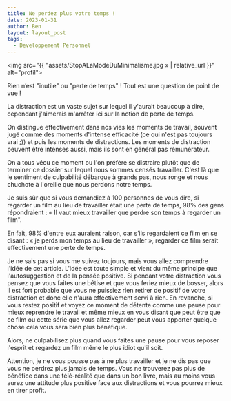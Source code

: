 ```yaml
---
title: Ne perdez plus votre temps !
date: 2023-01-31
author: Ben
layout: layout_post
tags:
  - Developpement Personnel
---
```


<img src="{{ "assets/StopALaModeDuMinimalisme.jpg » | relative_url }}" alt="profil">

Rien n’est "inutile" ou "perte de temps" ! Tout est une question de point de vue !

La distraction est un vaste sujet sur lequel il y'aurait beaucoup à dire, cependant j'aimerais m'arrêter ici sur la notion de perte de temps.

On distingue effectivement dans nos vies les moments de travail, souvent jugé comme des moments d'intense efficacité (ce qui n'est pas toujours vrai ;)) et puis les moments de distractions. Les moments de distraction peuvent être intenses aussi, mais ils sont en général pas rémunérateur.

On a tous vécu ce moment ou l'on préfère se distraire plutôt que de terminer ce dossier sur lequel nous sommes censés travailler. C'est là que le sentiment de culpabilité débarque à grands pas, nous ronge et nous chuchote à l'oreille que nous perdons notre temps.

Je suis sûr que si vous demandiez à 100 personnes de vous dire, si regarder un film au lieu de travailler était une perte de temps, 98% des gens répondraient : « Il vaut mieux travailler que perdre son temps à regarder un film".

En fait, 98% d'entre eux auraient raison, car s’ils regardaient ce film en se disant : « je perds mon temps au lieu de travailler », regarder ce film serait effectivement une perte de temps.

Je ne sais pas si vous me suivez toujours, mais vous allez comprendre l'idée de cet article. L'idée est toute simple et vient du même principe que l'autosuggestion et de la pensée positive. Si pendant votre distraction vous pensez que vous faites une bêtise et que vous feriez mieux de bosser, alors il est fort probable que vous ne puissiez rien retirer de positif de votre distraction et donc elle n'aura effectivement servi à rien. En revanche, si vous restez positif et voyez ce moment de détente comme une pause pour mieux reprendre le travail et même mieux en vous disant que peut être que ce film ou cette série que vous allez regarder peut vous apporter quelque chose cela vous sera bien plus bénéfique.

Alors, ne culpabilisez plus quand vous faites une pause pour vous reposer l'esprit et regardez un film même le plus idiot qu'il soit.

Attention, je ne vous pousse pas à ne plus travailler et je ne dis pas que vous ne perdrez plus jamais de temps. Vous ne trouverez pas plus de bénéfice dans une télé-réalité que dans un bon livre, mais au moins vous aurez une attitude plus positive face aux distractions et vous pourrez mieux en tirer profit.
